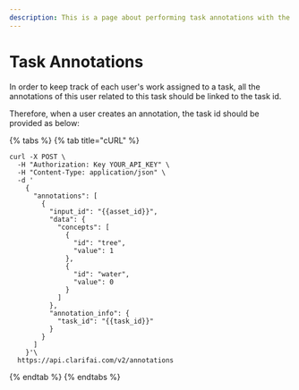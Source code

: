 ```yaml
---
description: This is a page about performing task annotations with the Clarifai API.
---
```


# Task Annotations

In order to keep track of each user's work assigned to a task, all the annotations of this user related to this task should be linked to the task id.

Therefore, when a user creates an annotation, the task id should be provided as below:

{% tabs %}
{% tab title="cURL" %}
```text
curl -X POST \
  -H "Authorization: Key YOUR_API_KEY" \
  -H "Content-Type: application/json" \
  -d '
    {
      "annotations": [
        {
          "input_id": "{{asset_id}}",
          "data": {
            "concepts": [
              {
                "id": "tree",
                "value": 1
              },
              {
                "id": "water",
                "value": 0
              }
            ]
          },
          "annotation_info": {
            "task_id": "{{task_id}}"
          }
        }
      ]
    }'\
  https://api.clarifai.com/v2/annotations
```
{% endtab %}
{% endtabs %}

